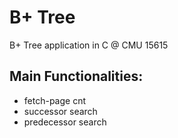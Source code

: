 # B+ Tree
B+ Tree application in C @ CMU 15615

Main Functionalities:
-------------------------------------
- fetch-page cnt
- successor search
- predecessor search
